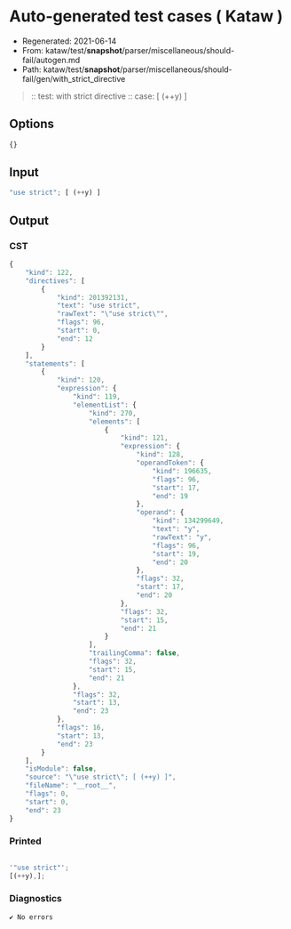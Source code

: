 # Auto-generated test cases ( Kataw )
- Regenerated: 2021-06-14
- From: kataw/test/__snapshot__/parser/miscellaneous/should-fail/autogen.md
- Path: kataw/test/__snapshot__/parser/miscellaneous/should-fail/gen/with_strict_directive
> :: test: with strict directive
> :: case: [ (++y) ]
## Options

`````js
{}
`````
## Input

`````js
"use strict"; [ (++y) ]
`````
## Output

### CST

```javascript
{
    "kind": 122,
    "directives": [
        {
            "kind": 201392131,
            "text": "use strict",
            "rawText": "\"use strict\"",
            "flags": 96,
            "start": 0,
            "end": 12
        }
    ],
    "statements": [
        {
            "kind": 120,
            "expression": {
                "kind": 119,
                "elementList": {
                    "kind": 270,
                    "elements": [
                        {
                            "kind": 121,
                            "expression": {
                                "kind": 128,
                                "operandToken": {
                                    "kind": 196635,
                                    "flags": 96,
                                    "start": 17,
                                    "end": 19
                                },
                                "operand": {
                                    "kind": 134299649,
                                    "text": "y",
                                    "rawText": "y",
                                    "flags": 96,
                                    "start": 19,
                                    "end": 20
                                },
                                "flags": 32,
                                "start": 17,
                                "end": 20
                            },
                            "flags": 32,
                            "start": 15,
                            "end": 21
                        }
                    ],
                    "trailingComma": false,
                    "flags": 32,
                    "start": 15,
                    "end": 21
                },
                "flags": 32,
                "start": 13,
                "end": 23
            },
            "flags": 16,
            "start": 13,
            "end": 23
        }
    ],
    "isModule": false,
    "source": "\"use strict\"; [ (++y) ]",
    "fileName": "__root__",
    "flags": 0,
    "start": 0,
    "end": 23
}
```

### Printed

```javascript

'"use strict"';
[(++y),];

```

### Diagnostics

```javascript
✔ No errors
```

